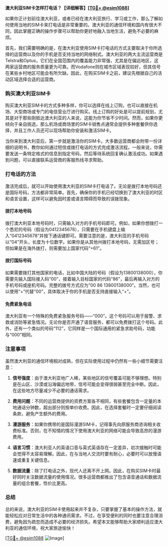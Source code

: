 **澳大利亚SIM卡怎样打电话？【详细解答】[[TG💪+ @esim1088](https://t.me/s/esim1088)]**

如果你正计划前往澳大利亚，或者已经在澳大利亚旅行、学习或工作，那么了解如何使用当地的SIM卡来打电话是非常重要的。澳大利亚的通信环境和国内有很大不同，因此掌握正确的操作步骤可以帮助你更好地融入当地生活，避免不必要的麻烦。

首先，我们需要明确的是，在澳大利亚使用SIM卡打电话的方式主要取决于你所选择的运营商以及你的手机是否支持当地的网络制式。澳大利亚的两大主流运营商是Telstra和Optus，它们在全国范围内的覆盖能力非常强，尤其是在偏远地区，这两家运营商的服务质量更为可靠。而Vodafone则在城市区域表现较好，但其信号在某些乡村地区可能会有所欠缺。因此，在购买SIM卡之前，建议先根据自己的活动区域选择合适的运营商。

### 购买澳大利亚SIM卡

购买澳大利亚SIM卡的方式多种多样，你可以选择在线上订购，也可以直接在机场、大型商场或专门的电信营业厅进行购买。线上订购的好处是可以提前规划，尤其是对于那些刚抵达澳大利亚的人来说，这能为你节省不少时间。然而，如果你更倾向于亲自挑选，那么机场或商场里的SIM卡销售点通常会提供多种套餐供你选择，并且工作人员还可以现场帮助你安装和激活SIM卡。

当你来到澳大利亚后，第一步就是激活你的SIM卡。大多数运营商都会附带一份详细的说明书，教你如何通过短信或拨打电话的方式完成激活流程。一般来说，你需要发送一条特定格式的信息到指定号码，然后等待系统回复确认激活成功。如果遇到问题，可以直接联系运营商的客服热线寻求帮助。

### 打电话的方法

激活完成后，就可以开始使用澳大利亚的SIM卡打电话了。无论是拨打本地号码还是国际号码，方法都非常简单。首先，确保你的手机已经切换到了澳大利亚的时区和语言设置，这样可以避免因时差或语言障碍而导致的误拨现象。

#### 拨打本地号码

拨打澳大利亚本地号码时，只需输入对方的手机号码即可。例如，如果你想拨打一个悉尼的号码（假设为0412345678），只需要在手机键盘上输入“0412345678”并按下通话键即可。需要注意的是，澳大利亚的手机号码以“04”开头，长度为十位数字。如果你是从其他州拨打本地号码，无需加区号；但如果是在海外拨打，则需要加上国家代码“+61”。

#### 拨打国际号码

如果需要拨打其他国家的电话，比如中国大陆的号码（假设为13800138000），你需要先输入国际接入码“00”，接着输入目标国家的代码“86”，最后再输入对方的手机号码或座机号码。完整的拨号方式应为“00 86 13800138000”。当然，也可以使用“+”代替“00”，具体取决于你的手机是否支持直接输入“+”。

#### 免费紧急电话

澳大利亚有一个特殊的免费紧急服务号码——“000”。这个号码可以用于报警、求救或消防等紧急情况。无论你是否开通了语音服务，都可以免费拨打这个号码。此外，还有一个类似的号码“112”，它同样是一个国际通用的紧急求助号码，功能与“000”相同。

### 注意事项

虽然澳大利亚的通信环境相对成熟，但在实际使用过程中仍然有一些小细节需要注意：

1. **信号强度**：由于澳大利亚地广人稀，某些地区的信号覆盖可能不够理想。特别是在山区、沙漠或沿海偏远地带，信号可能会变得很弱甚至完全中断。因此，在这些地方尽量减少不必要的通话需求。
   
2. **费用问题**：不同的运营商提供的资费方案各不相同，有些套餐包含一定量的本地通话分钟数，超出部分则按单价收费。因此，在选择套餐时一定要仔细阅读条款，避免产生额外的费用。

3. **漫游服务**：如果你携带的是国际漫游SIM卡，记得事先向原服务商咨询相关收费标准。否则，在不知情的情况下使用澳大利亚的网络可能会导致高昂的漫游费用。

4. **语言习惯**：澳大利亚人的英语口音与英式英语存在一定差异，初次接触时可能会觉得不太容易理解。因此，在与当地人交流时要有耐心，必要时可以放慢语速或重复关键信息。

5. **数据流量**：除了打电话之外，现代人还离不开上网。因此，在购买SIM卡时最好同时关注数据流量的使用情况。很多运营商都推出了包含语音通话和数据流量的组合套餐，性价比更高。

### 总结

总的来说，澳大利亚的SIM卡使用起来并不复杂，只要掌握了基本的操作方法，就能轻松应对日常生活中的各种通讯需求。不过，在享受便利的同时也要注意合理消费，避免因为疏忽而造成不必要的经济损失。希望本文能够帮助大家顺利适应澳大利亚的通信环境，祝大家旅途愉快！

[[TG💪+ @esim1088](https://t.me/s/esim1088) ![Image](https://i.postimg.cc/4NQfJmqS/Snipaste-2025-05-13-00-14-12.png)]